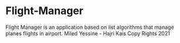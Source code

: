 # Flight-Manager
Flight Manager is an application based on list algorithms that manage planes flights in airport.
Miled Yessine - Hajri Kais
Copy Rights 2021
